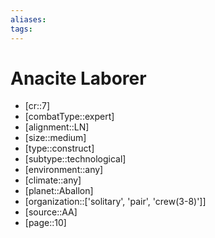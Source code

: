 ```yaml
---
aliases: 
tags: 
---
```


# Anacite Laborer

- [cr::7]
- [combatType::expert]
- [alignment::LN]
- [size::medium]
- [type::construct]
- [subtype::technological]
- [environment::any]
- [climate::any]
- [planet::Aballon]
- [organization::['solitary', 'pair', 'crew(3-8)']]
- [source::AA]
- [page::10]
